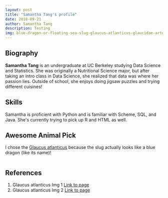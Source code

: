 ```yaml
---
layout: post
title: "Samantha Tang's profile"
date: 2018-09-21
author: Samantha Tang
description: Testing
img: blue-dragon-or-floating-sea-slug-glaucus-atlanticus-glaucidae-artwork-by-brigette-james_a-l-13589455-8880731
---
```


## Biography 

**Samantha Tang** is an undergraduate at UC Berkeley studying Data Science and Statistics. 
She was originally a Nutritional Science major, but after taking an intro class in Data Science, she realized that data was where her passion lies. Outside of school, she enjoys doing jigsaw puzzles and trying different cuisines!

## Skills

Samantha is proficient with Python and is familiar with Scheme, SQL, and Java. She's currently trying to pick up R and HTML as well. 

## Awesome Animal Pick

I chose the [Glaucus atlanticus](https://en.wikipedia.org/wiki/Glaucus_atlanticus) because the slug actually looks like a blue dragon (like its name)! 

<center><p><img src="../assets/img/Blue_dragon-glaucus_atlanticus.jpg" alt=""></p></center>

 
## References

1. Glaucus atlanticus Img 1 [Link to page](blue-dragon-or-floating-sea-slug-glaucus-atlanticus-glaucidae-artwork-by-brigette-james_a-l-13589455-8880731)
2. Glaucus atlanticus Img 2 [Link to page](https://en.wikipedia.org/wiki/Glaucus_atlanticus#/media/File:Blue_dragon-glaucus_atlanticus_(8599051974).jpg)

